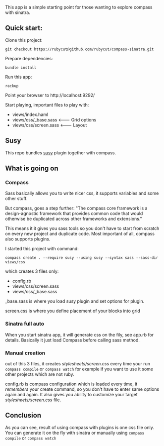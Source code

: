 This app is a simple starting point for those wanting to explore compass with sinatra.

Quick start:
-----
Clone this project:

    git checkout https://rubycut@github.com/rubycut/compass-sinatra.git

Prepare dependencies:

    bundle install

Run this app:

    rackup

Point your browser to http://localhost:9292/

Start playing, important files to play with:

* views/index.haml
* views/css/_base.sass    <--- Grid options
* views/css/screen.sass    <--- Layout


Susy
----
This repo bundles [susy]("http://susy.oddbird.net/") plugin together with compass. 


## What is going on

### Compass

Sass basically allows you to write nicer css, it supports variables and some other stuff.

But compass, goes a step further: "The compass core framework is a design-agnostic framework that provides common code that would otherwise be duplicated across other frameworks and extensions."

This means it it gives you sass tools so you don't have to start from scratch on every new project and duplicate code. Most important of all, compass also supports plugins.

I started this project with command:

    compass create . --require susy --using susy --syntax sass --sass-dir views/css

which creates 3 files only:

* config.rb 
* views/css/screen.sass 
* views/css/_base.sass 

_base.sass is where you load susy plugin and set options for plugin.

screen.css is where you define placement of your blocks into grid

### Sinatra full auto

When you start sinatra app, it will generate css on the fily, see app.rb for details. Basically it just load Compass before calling sass method.

### Manual creation

out of this 3 files, it creates *stylesheets/screen.css* every time your run `compass compile` or `compass watch` for example if you want to use it some other projects which are not ruby.

config.rb is compass configuration which is loaded every time, it *remembers* your create command, so you don't have to enter same options again and again.
It also gives you ability to customize your target *stylesheets/screen.css* file.


## Conclusion

As you can see, result of using compass with plugins is one css file only. You can generate it on the fly with sinatra or manually using  `compass compile` or `compass watch`
